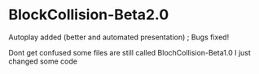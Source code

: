 # BlockCollision-Beta2.0
Autoplay added (better and automated presentation) ; Bugs fixed!

Dont get confused some files are still called BlochCollision-Beta1.0 I just changed some code
